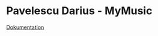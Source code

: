 # Pavelescu Darius - MyMusic

[Dokumentation](https://2122-4ahif-nvs.github.io/01-microproject-S1mple133/)
